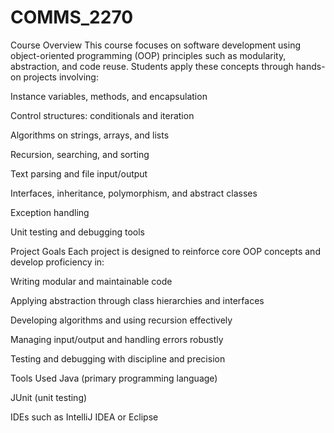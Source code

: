 # COMMS_2270

Course Overview
This course focuses on software development using object-oriented programming (OOP) principles such as modularity, abstraction, and code reuse. Students apply these concepts through hands-on projects involving:

Instance variables, methods, and encapsulation

Control structures: conditionals and iteration

Algorithms on strings, arrays, and lists

Recursion, searching, and sorting

Text parsing and file input/output

Interfaces, inheritance, polymorphism, and abstract classes

Exception handling

Unit testing and debugging tools

Project Goals
Each project is designed to reinforce core OOP concepts and develop proficiency in:

Writing modular and maintainable code

Applying abstraction through class hierarchies and interfaces

Developing algorithms and using recursion effectively

Managing input/output and handling errors robustly

Testing and debugging with discipline and precision

Tools Used
Java (primary programming language)

JUnit (unit testing)

IDEs such as IntelliJ IDEA or Eclipse
